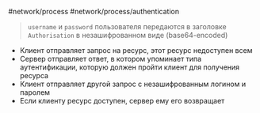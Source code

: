 #network/process #network/process/authentication 

> `username` и `password` пользователя передаются в заголовке `Authorisation` в незашифрованном виде (base64-encoded)

- Клиент отправляет запрос на ресурс, этот ресурс недоступен всем
- Сервер отправляет ответ, в котором упоминает типа аутентификации, которую должен пройти клиент для получения ресурса
- Клиент отправляет другой запрос с незашифрованным логином и паролем 
- Если клиенту ресурс доступен, сервер ему его возвращает
